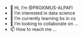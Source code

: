 - 👋 Hi, I’m @PROXIMUS-ALPAFI
- 👀 I’m interested in data science
- 🌱 I’m currently learning bs in cs 
- 💞️ I’m looking to collaborate on ...
- 📫 How to reach me ...

<!---
PROXIMUS-ALPAFI/PROXIMUS-ALPAFI is a ✨ special ✨ repository because its `README.md` (this file) appears on your GitHub profile.
You can click the Preview link to take a look at your changes.
--->
